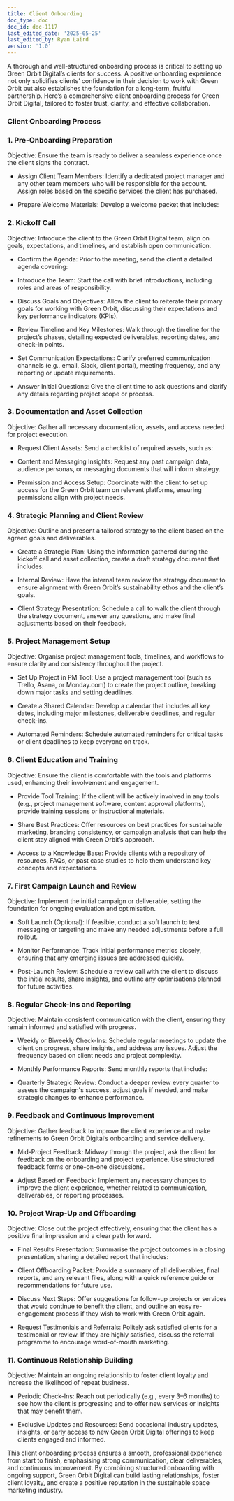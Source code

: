 ```yaml
---
title: Client Onboarding
doc_type: doc
doc_id: doc-1117
last_edited_date: '2025-05-25'
last_edited_by: Ryan Laird
version: '1.0'
---
```


A thorough and well-structured onboarding process is critical to setting up Green Orbit Digital’s clients for success. A positive onboarding experience not only solidifies clients’ confidence in their decision to work with Green Orbit but also establishes the foundation for a long-term, fruitful partnership. Here’s a comprehensive client onboarding process for Green Orbit Digital, tailored to foster trust, clarity, and effective collaboration.

<!-- Unsupported block type: divider -->

### Client Onboarding Process

<!-- Unsupported block type: divider -->

### 1. Pre-Onboarding Preparation

Objective: Ensure the team is ready to deliver a seamless experience once the client signs the contract.

- Assign Client Team Members: Identify a dedicated project manager and any other team members who will be responsible for the account. Assign roles based on the specific services the client has purchased.

- Prepare Welcome Materials: Develop a welcome packet that includes:

<!-- Unsupported block type: divider -->

### 2. Kickoff Call

Objective: Introduce the client to the Green Orbit Digital team, align on goals, expectations, and timelines, and establish open communication.

- Confirm the Agenda: Prior to the meeting, send the client a detailed agenda covering:

- Introduce the Team: Start the call with brief introductions, including roles and areas of responsibility.

- Discuss Goals and Objectives: Allow the client to reiterate their primary goals for working with Green Orbit, discussing their expectations and key performance indicators (KPIs).

- Review Timeline and Key Milestones: Walk through the timeline for the project’s phases, detailing expected deliverables, reporting dates, and check-in points.

- Set Communication Expectations: Clarify preferred communication channels (e.g., email, Slack, client portal), meeting frequency, and any reporting or update requirements.

- Answer Initial Questions: Give the client time to ask questions and clarify any details regarding project scope or process.

<!-- Unsupported block type: divider -->

### 3. Documentation and Asset Collection

Objective: Gather all necessary documentation, assets, and access needed for project execution.

- Request Client Assets: Send a checklist of required assets, such as:

- Content and Messaging Insights: Request any past campaign data, audience personas, or messaging documents that will inform strategy.

- Permission and Access Setup: Coordinate with the client to set up access for the Green Orbit team on relevant platforms, ensuring permissions align with project needs.

<!-- Unsupported block type: divider -->

### 4. Strategic Planning and Client Review

Objective: Outline and present a tailored strategy to the client based on the agreed goals and deliverables.

- Create a Strategic Plan: Using the information gathered during the kickoff call and asset collection, create a draft strategy document that includes:

- Internal Review: Have the internal team review the strategy document to ensure alignment with Green Orbit’s sustainability ethos and the client’s goals.

- Client Strategy Presentation: Schedule a call to walk the client through the strategy document, answer any questions, and make final adjustments based on their feedback.

<!-- Unsupported block type: divider -->

### 5. Project Management Setup

Objective: Organise project management tools, timelines, and workflows to ensure clarity and consistency throughout the project.

- Set Up Project in PM Tool: Use a project management tool (such as Trello, Asana, or Monday.com) to create the project outline, breaking down major tasks and setting deadlines.

- Create a Shared Calendar: Develop a calendar that includes all key dates, including major milestones, deliverable deadlines, and regular check-ins.

- Automated Reminders: Schedule automated reminders for critical tasks or client deadlines to keep everyone on track.

<!-- Unsupported block type: divider -->

### 6. Client Education and Training

Objective: Ensure the client is comfortable with the tools and platforms used, enhancing their involvement and engagement.

- Provide Tool Training: If the client will be actively involved in any tools (e.g., project management software, content approval platforms), provide training sessions or instructional materials.

- Share Best Practices: Offer resources on best practices for sustainable marketing, branding consistency, or campaign analysis that can help the client stay aligned with Green Orbit’s approach.

- Access to a Knowledge Base: Provide clients with a repository of resources, FAQs, or past case studies to help them understand key concepts and expectations.

<!-- Unsupported block type: divider -->

### 7. First Campaign Launch and Review

Objective: Implement the initial campaign or deliverable, setting the foundation for ongoing evaluation and optimisation.

- Soft Launch (Optional): If feasible, conduct a soft launch to test messaging or targeting and make any needed adjustments before a full rollout.

- Monitor Performance: Track initial performance metrics closely, ensuring that any emerging issues are addressed quickly.

- Post-Launch Review: Schedule a review call with the client to discuss the initial results, share insights, and outline any optimisations planned for future activities.

<!-- Unsupported block type: divider -->

### 8. Regular Check-Ins and Reporting

Objective: Maintain consistent communication with the client, ensuring they remain informed and satisfied with progress.

- Weekly or Biweekly Check-Ins: Schedule regular meetings to update the client on progress, share insights, and address any issues. Adjust the frequency based on client needs and project complexity.

- Monthly Performance Reports: Send monthly reports that include:

- Quarterly Strategic Review: Conduct a deeper review every quarter to assess the campaign's success, adjust goals if needed, and make strategic changes to enhance performance.

<!-- Unsupported block type: divider -->

### 9. Feedback and Continuous Improvement

Objective: Gather feedback to improve the client experience and make refinements to Green Orbit Digital’s onboarding and service delivery.

- Mid-Project Feedback: Midway through the project, ask the client for feedback on the onboarding and project experience. Use structured feedback forms or one-on-one discussions.

- Adjust Based on Feedback: Implement any necessary changes to improve the client experience, whether related to communication, deliverables, or reporting processes.

<!-- Unsupported block type: divider -->

### 10. Project Wrap-Up and Offboarding

Objective: Close out the project effectively, ensuring that the client has a positive final impression and a clear path forward.

- Final Results Presentation: Summarise the project outcomes in a closing presentation, sharing a detailed report that includes:

- Client Offboarding Packet: Provide a summary of all deliverables, final reports, and any relevant files, along with a quick reference guide or recommendations for future use.

- Discuss Next Steps: Offer suggestions for follow-up projects or services that would continue to benefit the client, and outline an easy re-engagement process if they wish to work with Green Orbit again.

- Request Testimonials and Referrals: Politely ask satisfied clients for a testimonial or review. If they are highly satisfied, discuss the referral programme to encourage word-of-mouth marketing.

<!-- Unsupported block type: divider -->

### 11. Continuous Relationship Building

Objective: Maintain an ongoing relationship to foster client loyalty and increase the likelihood of repeat business.

- Periodic Check-Ins: Reach out periodically (e.g., every 3–6 months) to see how the client is progressing and to offer new services or insights that may benefit them.

- Exclusive Updates and Resources: Send occasional industry updates, insights, or early access to new Green Orbit Digital offerings to keep clients engaged and informed.

<!-- Unsupported block type: divider -->

This client onboarding process ensures a smooth, professional experience from start to finish, emphasising strong communication, clear deliverables, and continuous improvement. By combining structured onboarding with ongoing support, Green Orbit Digital can build lasting relationships, foster client loyalty, and create a positive reputation in the sustainable space marketing industry.
